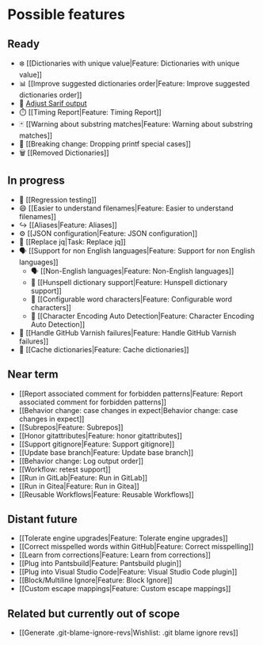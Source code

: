 # Possible features

## Ready

* ❄️ [[Dictionaries with unique value|Feature: Dictionaries with unique value]]
* 📊 [[Improve suggested dictionaries order|Feature: Improve suggested dictionaries order]]
* 🎨 [Adjust Sarif output](https://github.com/check-spelling/check-spelling/wiki/Feature:-Sarif-output#adjusting-sarifjson)
* ⏱️ [[Timing Report|Feature: Timing Report]]
* 🃏 [[Warning about substring matches|Feature: Warning about substring matches]]
* 🐣 [[Breaking change: Dropping printf special cases]]
* 🗑️ [[Removed Dictionaries]]

## In progress

* 🧪 [[Regression testing]]
* 😄 [[Easier to understand filenames|Feature: Easier to understand filenames]]
* ↪️ [[Aliases|Feature: Aliases]]
* ⚙️ [[JSON configuration|Feature: JSON configuration]]
* 🔧 [[Replace jq|Task: Replace jq]]
* 🗣️ [[Support for non English languages|Feature: Support for non English languages]]
  * 🗣️ [[Non-English languages|Feature: Non-English languages]]
  * 🚆 [[Hunspell dictionary support|Feature: Hunspell dictionary support]]
  * 🔢 [[Configurable word characters|Feature: Configurable word characters]]
  * 🧙 [[Character Encoding Auto Detection|Feature: Character Encoding Auto Detection]]
* 🔁 [[Handle GitHub Varnish failures|Feature: Handle GitHub Varnish failures]]
* 🏦 [[Cache dictionaries|Feature: Cache dictionaries]]

## Near term

* [[Report associated comment for forbidden patterns|Feature: Report associated comment for forbidden patterns]]
* [[Behavior change: case changes in expect|Behavior change: case changes in expect]]
* [[Subrepos|Feature: Subrepos]]
* [[Honor gitattributes|Feature: honor gitattributes]]
* [[Support gitignore|Feature: Support gitignore]]
* [[Update base branch|Feature: Update base branch]]
* [[Behavior change: Log output order]]
* [[Workflow: retest support]]
* [[Run in GitLab|Feature: Run in GitLab]]
* [[Run in Gitea|Feature: Run in Gitea]]
* [[Reusable Workflows|Feature: Reusable Workflows]]

## Distant future

* [[Tolerate engine upgrades|Feature: Tolerate engine upgrades]]
* [[Correct misspelled words within GitHub|Feature: Correct misspelling]]
* [[Learn from corrections|Feature: Learn from corrections]]
* [[Plug into Pantsbuild|Feature: Pantsbuild plugin]]
* [[Plug into Visual Studio Code|Feature: Visual Studio Code plugin]]
* [[Block/Multiline Ignore|Feature: Block Ignore]]
* [[Custom escape mappings|Feature: Custom escape mappings]]

## Related but currently out of scope

* [[Generate .git-blame-ignore-revs|Wishlist: .git blame ignore revs]]
